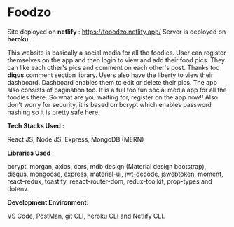 # Foodzo
Site deployed on **netlify** : https://fooodzo.netlify.app/
Server is deployed on **heroku**.

This website is basically a social media for all the foodies. User can register themselves on the app and then login to view and add their food pics. They can like each other's pics and comment on each other's post. Thanks too **diqus** comment section library. Users also have the liberty to view their dashboard. Dashboard enables them to edit or delete their pics. The app also consists of pagination too. It is a full too fun social media app for all the foodies there. So what are you waiting for, register on the app now!!
Also don't worry for security, it is based on bcrypt which enables password hashing so it is pretty safe here.

**Tech Stacks Used :**

React JS, Node JS, Express, MongoDB (MERN)

**Libraries Used :**

bcrypt, morgan, axios, cors, mdb design (Material design bootstrap), disqus, mongoose, express, material-ui, jwt-decode, jswebtoken, moment, react-redux, toastify, reaact-router-dom, redux-toolkit, prop-types and dotenv.

**Development Environment:**

VS Code, PostMan, git CLI, heroku CLI and Netlify CLI.
